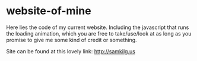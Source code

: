 # website-of-mine

Here lies the code of my current website. Including the javascript that runs the loading animation, 
which you are free to take/use/look at as long as you promise to give me some kind of credit or something.

Site can be found at this lovely link: http://samkilg.us
